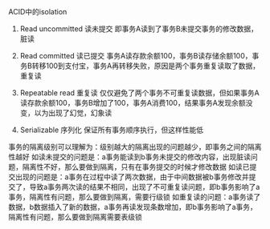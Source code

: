 ACID中的isolation

1. Read uncommitted 读未提交
即事务A读到了事务B未提交事务的修改数据，脏读

2. Read committed 读已提交
事务A读存款余额100，事务B读存储余额100，事务B转移100到支付宝，事务A再转移失败，原因是两个事务重复读取了数据，重复读

3. Repeatable read 重复读
仅仅避免了两个事务不可重复读数据，但如果事务A读存款余额100，事务B增加了100，事务A消费100，结果事务A发现余额没变，以为出现了幻觉，幻象读

4. Serializable 序列化
保证所有事务顺序执行，但这样性能低

事务的隔离级别可以理解为：级别越大的隔离出现的问题越少，即事务之间的隔离性越好
如读未提交的问题是：a事务能读到b事务未提交的修改内容，出现脏读问题，隔离性不好，那么要做到隔离，只有在事务提交的时候才修改数据
如读已提交出现的问题是：a事务在过程中读了两次数据，由于中间数据被b事务修改并提交了，导致a事务两次读的结果不相同，出现了不可重复读问题，即b事务影响了a事务，隔离性有问题，那么要做到隔离，需要行级锁
如重复读的问题：a事务读了数据，b数据插入了新的数据，a事务再读发现条数增加，即b事务影响了a事务，隔离性有问题，那么要做到隔离需要表级锁